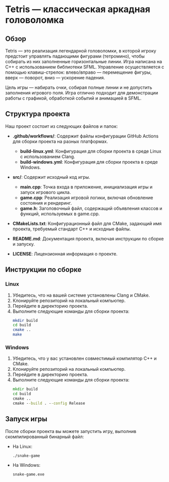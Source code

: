 

# Tetris — классическая аркадная головоломка

## Обзор
Tetris — это реализация легендарной головоломки, в которой игроку предстоит управлять падающими фигурами (тетромино), чтобы собирать из них заполненные горизонтальные линии. Игра написана на C++ с использованием библиотеки SFML. Управление осуществляется с помощью клавиш-стрелок: влево/вправо — перемещение фигуры, вверх — поворот, вниз — ускорение падения.

Цель игры — набирать очки, собирая полные линии и не допустить заполнения игрового поля. Игра отлично подходит для демонстрации работы с графикой, обработкой событий и анимацией в SFML.

## Структура проекта
Наш проект состоит из следующих файлов и папок:

- **.github/workflows/**: Содержит файлы конфигурации GitHub Actions для сборки проекта на разных платформах.
  - **build-linux.yml**: Конфигурация для сборки проекта в среде Linux с использованием Clang.
  - **build-windows.yml**: Конфигурация для сборки проекта в среде Windows.

- **src/**: Содержит исходный код игры.
  - **main.cpp**: Точка входа в приложение, инициализация игры и запуск игрового цикла.
  - **game.cpp**: Реализация игровой логики, включая обновление состояния и рендеринг.
  - **game.h**: Заголовочный файл, содержащий объявления классов и функций, используемых в game.cpp.

- **CMakeLists.txt**: Конфигурационный файл для CMake, задающий имя проекта, требуемый стандарт C++ и исходные файлы.

- **README.md**: Документация проекта, включая инструкции по сборке и запуску.

- **LICENSE**: Лицензионная информация о проекте.

## Инструкции по сборке

### Linux
1. Убедитесь, что на вашей системе установлены Clang и CMake.
2. Клонируйте репозиторий на локальный компьютер.
3. Перейдите в директорию проекта.
4. Выполните следующие команды для сборки проекта:
   ```bash
   mkdir build
   cd build
   cmake ..
   make
   ```

### Windows
1. Убедитесь, что у вас установлен совместимый компилятор C++ и CMake.
2. Клонируйте репозиторий на локальный компьютер.
3. Перейдите в директорию проекта.
4. Выполните следующие команды для сборки проекта:
   ```cmd
   mkdir build
   cd build
   cmake ..
   cmake --build . --config Release
   ```

## Запуск игры
После сборки проекта вы можете запустить игру, выполнив скомпилированный бинарный файл:
- На Linux:
  ```bash
  ./snake-game
  ```
- На Windows:
  ```cmd
  snake-game.exe
  ```
